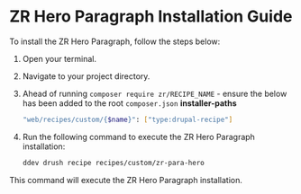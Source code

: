 # ZR Hero Paragraph Installation Guide

To install the ZR Hero Paragraph, follow the steps below:

1. Open your terminal.
2. Navigate to your project directory.
3. Ahead of running `composer require zr/RECIPE_NAME` - ensure the below has been added to the root `composer.json` **installer-paths**
    ```sh
    "web/recipes/custom/{$name}": ["type:drupal-recipe"]
    ```
4. Run the following command to execute the ZR Hero Paragraph installation:

    ```sh
    ddev drush recipe recipes/custom/zr-para-hero
    ```

This command will execute the ZR Hero Paragraph installation.
